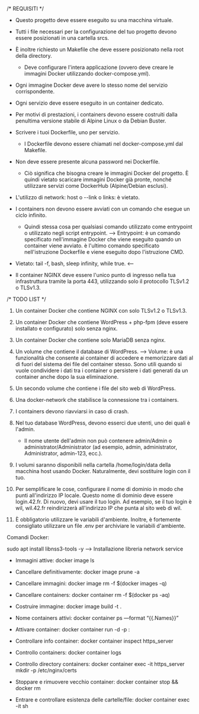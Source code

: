 /* REQUISITI */

- Questo progetto deve essere eseguito su una macchina virtuale.

- Tutti i file necessari per la configurazione del tuo progetto devono essere posizionati in una cartella srcs.

- È inoltre richiesto un Makefile che deve essere posizionato nella root della directory. 
  - Deve configurare l'intera applicazione (ovvero deve creare le immagini Docker utilizzando docker-compose.yml).

- Ogni immagine Docker deve avere lo stesso nome del servizio corrispondente.

- Ogni servizio deve essere eseguito in un container dedicato.

- Per motivi di prestazioni, i containers devono essere costruiti dalla penultima versione stabile di Alpine Linux o da Debian Buster.

- Scrivere i tuoi Dockerfile, uno per servizio.
  - I Dockerfile devono essere chiamati nel docker-compose.yml dal Makefile.

- Non deve essere presente alcuna password nei Dockerfile.
  - Ciò significa che bisogna creare le immagini Docker del progetto. È quindi vietato scaricare immagini Docker già pronte, 
    nonché utilizzare servizi come DockerHub (Alpine/Debian esclusi).

- L'utilizzo di network: host o --link o links: è vietato.

- I containers non devono essere avviati con un comando che esegue un ciclo infinito. 
  - Quindi stessa cosa per qualsiasi comando utilizzato come entrypoint o utilizzato negli script entrypoint.
    --> Entrypoint: è un comando specificato nell'immagine Docker che viene eseguito quando un container viene avviato. 
                    è l'ultimo comando specificato nell'istruzione Dockerfile e viene eseguito dopo l'istruzione CMD.
    
- Vietato: tail -f, bash, sleep infinity, while true. <--

- Il container NGINX deve essere l'unico punto di ingresso nella tua infrastruttura tramite la porta 443, 
  utilizzando solo il protocollo TLSv1.2 o TLSv1.3.



/* TODO LIST */

1) Un container Docker che contiene NGINX con solo TLSv1.2 o TLSv1.3.

2) Un container Docker che contiene WordPress + php-fpm (deve essere installato e configurato) solo senza nginx.

3) Un container Docker che contiene solo MariaDB senza nginx.

4) Un volume che contiene il database di WordPress.
    --> Volume: è una funzionalità che consente ai container di accedere e memorizzare dati al di fuori del sistema dei file del container stesso. Sono utili quando si vuole condividere i dati tra i container o persistere i dati generati da un container anche dopo la sua eliminazione.

5) Un secondo volume che contiene i file del sito web di WordPress.

6) Una docker-network che stabilisce la connessione tra i containers.

7) I containers devono riavviarsi in caso di crash.

8) Nel tuo database WordPress, devono esserci due utenti, uno dei quali è l'admin. 
   - Il nome utente dell'admin non può contenere admin/Admin o administrator/Administrator (ad esempio, admin, administrator, Administrator, admin-123, ecc.).

9) I volumi saranno disponibili nella cartella /home/login/data della macchina host usando Docker. Naturalmente, devi sostituire login con il tuo.

10) Per semplificare le cose, configurare il nome di dominio in modo che punti all'indirizzo IP locale. 
    Questo nome di dominio deve essere login.42.fr. Di nuovo, devi usare il tuo login. 
    Ad esempio, se il tuo login è wil, wil.42.fr reindirizzerà all'indirizzo IP che punta al sito web di wil.

11) È obbligatorio utilizzare le variabili d'ambiente. Inoltre, è fortemente consigliato utilizzare un file .env per archiviare le variabili d'ambiente.


Comandi Docker:

sudo apt install libnss3-tools -y --> Installazione libreria network service

- Immagini attive: docker image ls
- Cancellare definitivamente: docker image prune -a
- Cancellare immagini: docker image rm -f $(docker images -q)
- Cancellare containers: docker container rm -f $(docker ps -aq)
- Costruire immagine: docker image build -t <nome-img> .
- Nome containers attivi: docker container ps —format “{{.Names}}”
- Attivare container: docker container run -d -p <porta>:<porta> <nome-cntr>

- Controllare info container: docker container inspect https_server
- Controllo containers: docker container logs <nome-cntr>
- Controllo directory containers: docker container exec -it https_server mkdir -p /etc/nginx/certs
- Stoppare e rimuovere vecchio container: docker  container stop <nome-cntr> && docker rm <nome-cntr>
- Entrare e controllare esistenza delle cartelle/file: docker container exec -it <cntr-id> sh
